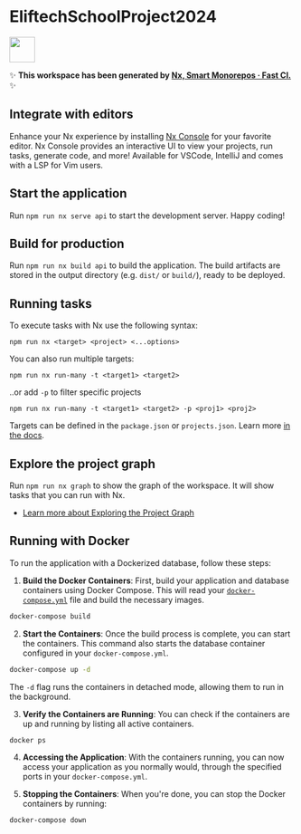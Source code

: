 # EliftechSchoolProject2024

<a alt="Nx logo" href="https://nx.dev" target="_blank" rel="noreferrer"><img src="https://raw.githubusercontent.com/nrwl/nx/master/images/nx-logo.png" width="45"></a>

✨ **This workspace has been generated by [Nx, Smart Monorepos · Fast CI.](https://nx.dev)** ✨

## Integrate with editors

Enhance your Nx experience by installing [Nx Console](https://nx.dev/nx-console) for your favorite editor. Nx Console
provides an interactive UI to view your projects, run tasks, generate code, and more! Available for VSCode, IntelliJ and
comes with a LSP for Vim users.

## Start the application

Run `npm run nx serve api` to start the development server. Happy coding!

## Build for production

Run `npm run nx build api` to build the application. The build artifacts are stored in the output directory (e.g. `dist/` or `build/`), ready to be deployed.

## Running tasks

To execute tasks with Nx use the following syntax:

```
npm run nx <target> <project> <...options>
```

You can also run multiple targets:

```
npm run nx run-many -t <target1> <target2>
```

..or add `-p` to filter specific projects

```
npm run nx run-many -t <target1> <target2> -p <proj1> <proj2>
```

Targets can be defined in the `package.json` or `projects.json`. Learn more [in the docs](https://nx.dev/features/run-tasks).

## Explore the project graph

Run `npm run nx graph` to show the graph of the workspace.
It will show tasks that you can run with Nx.

- [Learn more about Exploring the Project Graph](https://nx.dev/core-features/explore-graph)

## Running with Docker

To run the application with a Dockerized database, follow these steps:

1. **Build the Docker Containers**: First, build your application and database containers using Docker Compose. This will read your [`docker-compose.yml`](command:_github.copilot.openRelativePath?%5B%7B%22scheme%22%3A%22file%22%2C%22authority%22%3A%22%22%2C%22path%22%3A%22%2FUsers%2Fandreykuluev%2FDocuments%2Feliftech-school-project-2024.nosync%2Fdocker-compose.yml%22%2C%22query%22%3A%22%22%2C%22fragment%22%3A%22%22%7D%5D '/Users/andreykuluev/Documents/eliftech-school-project-2024.nosync/docker-compose.yml') file and build the necessary images.

```bash
docker-compose build
```

2. **Start the Containers**: Once the build process is complete, you can start the containers. This command also starts the database container configured in your `docker-compose.yml`.

```bash
docker-compose up -d
```

The `-d` flag runs the containers in detached mode, allowing them to run in the background.

3. **Verify the Containers are Running**: You can check if the containers are up and running by listing all active containers.

```bash
docker ps
```

4. **Accessing the Application**: With the containers running, you can now access your application as you normally would, through the specified ports in your `docker-compose.yml`.

5. **Stopping the Containers**: When you're done, you can stop the Docker containers by running:

```bash
docker-compose down
```
